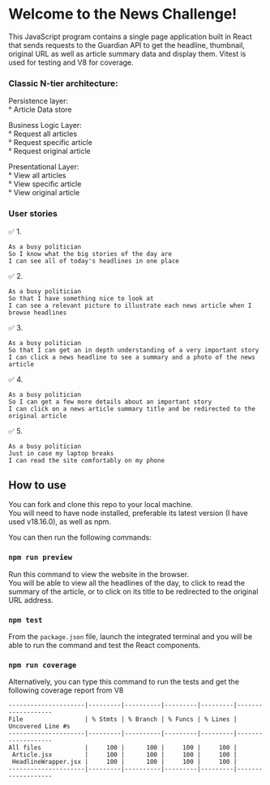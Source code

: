 # Welcome to the News Challenge!

This JavaScript program contains a single page application built in React that sends requests to the Guardian API to get the headline, thumbnail, original URL as well as article summary data and display them. Vitest is used for testing and V8 for coverage.

### Classic N-tier architecture:

Persistence layer: <br>
° Article Data store<br>

Business Logic Layer:<br>
° Request all articles<br>
° Request specific article<br>
° Request original article<br>

Presentational Layer:<br>
° View all articles<br>
° View specific article<br>
° View original article <br>

### User stories

:white_check_mark: 1.

```
As a busy politician
So I know what the big stories of the day are
I can see all of today's headlines in one place
```

:white_check_mark: 2.

```
As a busy politician
So that I have something nice to look at
I can see a relevant picture to illustrate each news article when I browse headlines
```

:white_check_mark: 3.

```
As a busy politician
So that I can get an in depth understanding of a very important story
I can click a news headline to see a summary and a photo of the news article
```

:white_check_mark: 4.

```
As a busy politician
So I can get a few more details about an important story
I can click on a news article summary title and be redirected to the original article
```

:white_check_mark: 5.

```
As a busy politician
Just in case my laptop breaks
I can read the site comfortably on my phone
```

## How to use

You can fork and clone this repo to your local machine. <br>
You will need to have node installed, preferable its latest version (I have used v18.16.0), as well as npm.

You can then run the following commands:

### `npm run preview`

Run this command to view the website in the browser. <br>
You will be able to view all the headlines of the day, to click to read the summary of the article, or to click on its title to be redirected to the original URL address.

### `npm test`

From the `package.json` file, launch the integrated terminal and you will be able to run the command and test the React components.

### `npm run coverage`

Alternatively, you can type this command to run the tests and get the following coverage report from V8

```
---------------------|---------|----------|---------|---------|-------------------
File                 | % Stmts | % Branch | % Funcs | % Lines | Uncovered Line #s
---------------------|---------|----------|---------|---------|-------------------
All files            |     100 |      100 |     100 |     100 |
 Article.jsx         |     100 |      100 |     100 |     100 |
 HeadlineWrapper.jsx |     100 |      100 |     100 |     100 |
---------------------|---------|----------|---------|---------|-------------------
```
